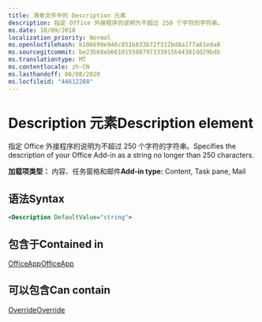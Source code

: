 ```yaml
---
title: 清单文件中的 Description 元素
description: 指定 Office 外接程序的说明为不超过 250 个字符的字符串。
ms.date: 10/09/2018
localization_priority: Normal
ms.openlocfilehash: b106699e946c851b833b72f312bd8a177a81eda8
ms.sourcegitcommit: be23b68eb661015508797333915b44381dd29bdb
ms.translationtype: MT
ms.contentlocale: zh-CN
ms.lasthandoff: 06/08/2020
ms.locfileid: "44612288"
---
```

# <a name="description-element"></a><span data-ttu-id="f1217-103">Description 元素</span><span class="sxs-lookup"><span data-stu-id="f1217-103">Description element</span></span>

<span data-ttu-id="f1217-104">指定 Office 外接程序的说明为不超过 250 个字符的字符串。</span><span class="sxs-lookup"><span data-stu-id="f1217-104">Specifies the description of your Office Add-in as a string no longer than 250 characters.</span></span>

<span data-ttu-id="f1217-105">**加载项类型：** 内容、任务窗格和邮件</span><span class="sxs-lookup"><span data-stu-id="f1217-105">**Add-in type:** Content, Task pane, Mail</span></span>

## <a name="syntax"></a><span data-ttu-id="f1217-106">语法</span><span class="sxs-lookup"><span data-stu-id="f1217-106">Syntax</span></span>

```XML
<Description DefaultValue="string">
```

## <a name="contained-in"></a><span data-ttu-id="f1217-107">包含于</span><span class="sxs-lookup"><span data-stu-id="f1217-107">Contained in</span></span>

[<span data-ttu-id="f1217-108">OfficeApp</span><span class="sxs-lookup"><span data-stu-id="f1217-108">OfficeApp</span></span>](officeapp.md)


## <a name="can-contain"></a><span data-ttu-id="f1217-109">可以包含</span><span class="sxs-lookup"><span data-stu-id="f1217-109">Can contain</span></span>

[<span data-ttu-id="f1217-110">Override</span><span class="sxs-lookup"><span data-stu-id="f1217-110">Override</span></span>](override.md)

